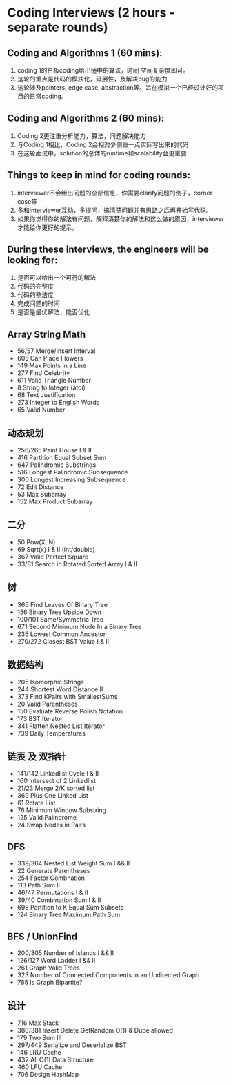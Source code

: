 # Coding Interviews (2 hours - separate rounds)

## Coding and Algorithms 1 (60 mins): 
1. coding 1的白板coding给出适中的算法，时间 空间复杂度即可。
2. 这轮的重点是代码的模块化，延展性，及解决bug的能力
3. 这轮涉及pointers, edge case, abstraction等。旨在模拟一个已经设计好的项目的日常coding. 

## Coding and Algorithms 2 (60 mins): 
1. Coding 2更注重分析能力，算法，问题解决能力
2. 与Coding 1相比，Coding 2会相对少侧重一点实际写出来的代码
3. 在这轮面试中，solution的总体的runtime和scalability会更重要

## Things to keep in mind for coding rounds:
1. interviewer不会给出问题的全部信息，你需要clarify问题的例子，corner case等
2. 多和interviewer互动，多提问，搞清楚问题并有思路之后再开始写代码。
3. 如果你觉得你的解法有问题，解释清楚你的解法和这么做的原因，interviewer才能给你更好的提示。

## During these interviews, the engineers will be looking for:
1. 是否可以给出一个可行的解法
2. 代码的完整度
3. 代码的整洁度
4. 完成问题的时间
5. 是否是最优解法，能否优化

## Array String Math
- 56/57	       Merge/Insert Interval
- 605	         Can Place Flowers
- 149          Max Points in a Line
- 277	         Find Celebrity
- 611          Valid Triangle Number
- 8	           String to Integer (atoi)
- 68	         Text Justification
- 273          Integer to English Words
- 65	         Valid Number

## 动态规划
- 256/265      Paint House I & II
- 416          Partition Equal Subset Sum
- 647          Palindromic Substrings
- 516          Longest Palindromic Subsequence
- 300          Longest Increasing Subsequence
- 72           Edit Distance
- 53           Max Subarray
- 152          Max Product Subarray

## 二分
- 50	         Pow(X, N)
- 69           Sqrt(x) I & II (int/double)
- 367          Valid Perfect Square
- 33/81        Search in Rotated Sorted Array I & II

## 树
- 366          Find Leaves Of Binary Tree
- 156          Binary Tree Upside Down
- 100/101	     Same/Symmetric Tree
- 671          Second Minimum Node In a Binary Tree
- 236          Lowest Common Ancestor
- 270/272      Closest BST Value I & II

## 数据结构
- 205          Isomorphic Strings
- 244	         Shortest Word Distance II
- 373          Find KPairs with SmallestSums                       
- 20	         Valid Parentheses
- 150	         Evaluate Reverse Polish Notation
- 173	         BST Iterator
- 341          Flatten Nested List Iterator
- 739	         Daily Temperatures

## 链表 及 双指针
- 141/142      Linkedlist Cycle I & II
- 160          Intersect of 2 Linkedlist
- 21/23        Merge 2/K sorted list
- 369          Plus One Linked List
- 61           Rotate List
-	76	         Minimum Window Substring
- 125	         Valid Palindrome
- 24           Swap Nodes in Pairs

## DFS
- 339/364	     Nested List Weight Sum I && II
- 22           Generate Parentheses
- 254          Factor Combnation
- 113	         Path Sum II
- 46/47        Permutations I & II
- 39/40        Combination Sum I & II
- 698          Partition to K Equal Sum Subsets
- 124          Binary Tree Maximum Path Sum

## BFS / UnionFind
- 200/305      Number of Islands I && II
- 126/127      Word Ladder I && II
- 261          Graph Valid Trees
- 323          Number of Connected Components in an Undirected Graph
- 785          Is Graph Bipartite?

## 设计
- 716          Max Stack
- 380/381      Insert Delete GetRandom O(1) & Dupe allowed
- 179          Two Sum III
- 297/449      Serialize and Deserialize BST
- 146          LRU Cache
- 432          All O(1) Data Structure
- 460          LFU Cache
- 706          Design HashMap

